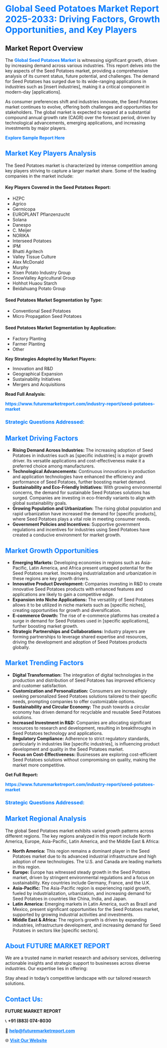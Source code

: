 <h1 style="color: #007BFF;">Global Seed Potatoes Market Report 2025-2033: Driving Factors, Growth Opportunities, and Key Players</h1>

<section id="overview">
<h2>Market Report Overview</h2>
<p>The <a href="https://www.futuremarketreport.com/industry-report/seed-potatoes-market" style="color: #007BFF; text-decoration: none;"><strong>Global Seed Potatoes Market</strong></a> is witnessing significant growth, driven by increasing demand across various industries. This report delves into the key aspects of the Seed Potatoes market, providing a comprehensive analysis of its current status, future potential, and challenges. The demand for Seed Potatoes has surged due to its wide-ranging applications in industries such as [insert industries], making it a critical component in modern-day [applications].</p>
<p>As consumer preferences shift and industries innovate, the Seed Potatoes market continues to evolve, offering both challenges and opportunities for stakeholders. The global market is expected to expand at a substantial compound annual growth rate (CAGR) over the forecast period, driven by technological advancements, emerging applications, and increasing investments by major players.</p>
</section>

<section id="overview">
<p><a href="https://www.futuremarketreport.com/request-sample/reportId=27015" style="color: #007BFF; text-decoration: none;"><strong>Explore Sample Report Here</strong></a></p>
</section>

<section id="key-players">
<h2 style="color: #007BFF;">Market Key Players Analysis</h2>
<p>The Seed Potatoes market is characterized by intense competition among key players striving to capture a larger market share. Some of the leading companies in the market include:</p>
<h4>Key Players Covered in the Seed Potatoes Report:</h4>
<ul><li>HZPC</li><li>Agrico</li><li>Germicopa</li><li>EUROPLANT Pflanzenzucht</li><li>Solana</li><li>Danespo</li><li>C. Meijer</li><li>NORIKA</li><li>Interseed Potatoes</li><li>IPM</li><li>Bhatti Agritech</li><li>Valley Tissue Culture</li><li>Alex McDonald</li><li>Murphy</li><li>Xisen Potato Industry Group</li><li>SnowValley Agricultural Group</li><li>Hohhot Huaou Starch</li><li>Beidahuang Potato Group</li></ul>
<h4>Seed Potatoes Market Segmentation by Type:</h4>
<ul><li>Conventional Seed Potatoes</li><li>Micro Propagation Seed Potatoes</li></ul>

<h4>Seed Potatoes Market Segmentation by Application:</h4>
<ul><li>Factory Planting</li><li>Farmer Planting</li><li>Other</li></ul>
<p><strong>Key Strategies Adopted by Market Players:</strong></p>
<ul>
<li>Innovation and R&D</li>
<li>Geographical Expansion</li>
<li>Sustainability Initiatives</li>
<li>Mergers and Acquisitions</li>
</ul>
</section>

<section>
<p><strong>Read Full Analysis: </strong></p><a href="https://www.futuremarketreport.com/industry-report/seed-potatoes-market" style="color: #007BFF; text-decoration: none;"><strong>https://www.futuremarketreport.com/industry-report/seed-potatoes-market</strong></a>
<h3 style="color: #007BFF;">Strategic Questions Addressed:</h3>
</section>

<section id="driving-factors">
<h2 style="color: #007BFF;">Market Driving Factors</h2>
<ul>
<li><strong>Rising Demand Across Industries:</strong> The increasing adoption of Seed Potatoes in industries such as [specific industries] is a major growth driver. Its versatile applications and cost-effectiveness make it a preferred choice among manufacturers.</li>
<li><strong>Technological Advancements:</strong> Continuous innovations in production and application technologies have enhanced the efficiency and performance of Seed Potatoes, further boosting market demand.</li>
<li><strong>Sustainability and Eco-Friendly Initiatives:</strong> With growing environmental concerns, the demand for sustainable Seed Potatoes solutions has surged. Companies are investing in eco-friendly variants to align with global sustainability goals.</li>
<li><strong>Growing Population and Urbanization:</strong> The rising global population and rapid urbanization have increased the demand for [specific products], where Seed Potatoes plays a vital role in meeting consumer needs.</li>
<li><strong>Government Policies and Incentives:</strong> Supportive government regulations and incentives for industries using Seed Potatoes have created a conducive environment for market growth.</li>
</ul>
</section>

<section id="growth-opportunities">
<h2 style="color: #007BFF;">Market Growth Opportunities</h2>
<ul>
<li><strong>Emerging Markets:</strong> Developing economies in regions such as Asia-Pacific, Latin America, and Africa present untapped potential for the Seed Potatoes market. Increasing industrialization and urbanization in these regions are key growth drivers.</li>
<li><strong>Innovative Product Development:</strong> Companies investing in R&D to create innovative Seed Potatoes products with enhanced features and applications are likely to gain a competitive edge.</li>
<li><strong>Expansion into Niche Applications:</strong> The versatility of Seed Potatoes allows it to be utilized in niche markets such as [specific niches], creating opportunities for growth and diversification.</li>
<li><strong>E-commerce Growth:</strong> The rise of e-commerce platforms has created a surge in demand for Seed Potatoes used in [specific applications], further boosting market growth.</li>
<li><strong>Strategic Partnerships and Collaborations:</strong> Industry players are forming partnerships to leverage shared expertise and resources, driving the development and adoption of Seed Potatoes products globally.</li>
</ul>
</section>

<section id="trending-factors">
<h2 style="color: #007BFF;">Market Trending Factors</h2>
<ul>
<li><strong>Digital Transformation:</strong> The integration of digital technologies in the production and distribution of Seed Potatoes has improved efficiency and customer satisfaction.</li>
<li><strong>Customization and Personalization:</strong> Consumers are increasingly seeking personalized Seed Potatoes solutions tailored to their specific needs, prompting companies to offer customizable options.</li>
<li><strong>Sustainability and Circular Economy:</strong> The push towards a circular economy has driven demand for recyclable and reusable Seed Potatoes solutions.</li>
<li><strong>Increased Investment in R&D:</strong> Companies are allocating significant resources to research and development, resulting in breakthroughs in Seed Potatoes technology and applications.</li>
<li><strong>Regulatory Compliance:</strong> Adherence to strict regulatory standards, particularly in industries like [specific industries], is influencing product development and quality in the Seed Potatoes market.</li>
<li><strong>Focus on Cost-Effectiveness:</strong> Businesses are exploring cost-efficient Seed Potatoes solutions without compromising on quality, making the market more competitive.</li>
</ul>
</section>

<section>
<p><strong>Get Full Report: </strong></p><a href="https://www.futuremarketreport.com/industry-report/seed-potatoes-market" style="color: #007BFF; text-decoration: none;"><strong>https://www.futuremarketreport.com/industry-report/seed-potatoes-market</strong></a>
<h3 style="color: #007BFF;">Strategic Questions Addressed:</h3>
</section>


<section id="regional-analysis">
<h2 style="color: #007BFF;">Market Regional Analysis</h2>
<p>The global Seed Potatoes market exhibits varied growth patterns across different regions. The key regions analyzed in this report include North America, Europe, Asia-Pacific, Latin America, and the Middle East & Africa:</p>
<ul>
<li><strong>North America:</strong> This region remains a dominant player in the Seed Potatoes market due to its advanced industrial infrastructure and high adoption of new technologies. The U.S. and Canada are leading markets in this region.</li>
<li><strong>Europe:</strong> Europe has witnessed steady growth in the Seed Potatoes market, driven by stringent environmental regulations and a focus on sustainability. Key countries include Germany, France, and the U.K.</li>
<li><strong>Asia-Pacific:</strong> The Asia-Pacific region is experiencing rapid growth, fueled by industrialization, urbanization, and increasing demand for Seed Potatoes in countries like China, India, and Japan.</li>
<li><strong>Latin America:</strong> Emerging markets in Latin America, such as Brazil and Mexico, present significant opportunities for the Seed Potatoes market, supported by growing industrial activities and investments.</li>
<li><strong>Middle East & Africa:</strong> The region’s growth is driven by expanding industries, infrastructure development, and increasing demand for Seed Potatoes in sectors like [specific sectors].</li>
</ul>
</section>

<footer>
<h2 style="color: #007BFF;">About FUTURE MARKET REPORT</h2>
<p>We are a trusted name in market research and advisory services, delivering actionable insights and strategic support to businesses across diverse industries. Our expertise lies in offering:</p>

<p>Stay ahead in today’s competitive landscape with our tailored research solutions.</p>

<h2 style="color: #007BFF;">Contact Us:</h2>
<p><strong>FUTURE MARKET REPORT</strong></p>
<p>📞 <strong>+91 (883) 074-8030</strong></p>
<p>📧 <strong><a href="mailto:help@futuremarketreport.com" style="color: #007BFF;">help@futuremarketreport.com</a></strong></p>
<p>🌐 <strong><a href="https://www.futuremarketreport.com/" style="color: #007BFF;">Visit Our Website</a></strong></p>
</footer>